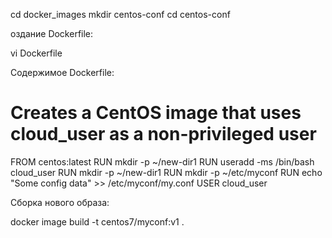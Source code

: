 cd docker_images
mkdir centos-conf
cd centos-conf

оздание Dockerfile:

vi Dockerfile


Содержимое Dockerfile:

# Creates a CentOS image that uses cloud_user as a non-privileged user
FROM centos:latest
RUN mkdir -p ~/new-dir1
RUN useradd -ms /bin/bash cloud_user 
RUN mkdir -p ~/new-dir1
RUN mkdir -p ~/etc/myconf
RUN echo "Some config data" >> /etc/myconf/my.conf
USER cloud_user


Сборка нового образа:

docker image build -t centos7/myconf:v1 .


